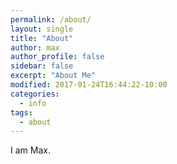 ```yaml
---
permalink: /about/
layout: single
title: "About"
author: max
author_profile: false
sidebar: false
excerpt: "About Me"
modified: 2017-01-24T16:44:22-10:00
categories:
  - info
tags:
  - about
---
```


I am Max. 
